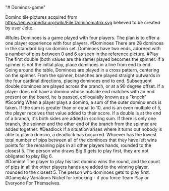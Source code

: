 "# Dominos-game" 

Domino tile pictures acquired from https://en.wikipedia.org/wiki/File:Dominomatrix.svg believed to be created by user Jelte.

#Rules
Dominoes is a game played with four players. The plan is to offer a one player experience with four players.
#Dominoes
There are 28 dominoes in the standard big six domino set. Dominoes have two ends, adorned with a number of pips between 
0 and 6 as seen in the reference picture. 
#Play
The first double (both values are the same) played becomes the spinner. If a spinner is not the initial play, place 
dominoes in a line from end to end. Going around the table, Dominoes are played in a cross pattern, centering on the 
spinner. From the spinner, branches are played straight outwards in the four cardinal directions, placing dominoes end 
to end. Subsequent double dominoes are played across the branch, or at a 90 degree offset. If a player does not have a 
domino whose outside end matches with an end present on the board, he is passed, colloquially known as a "knock"  
#Scoring
When a player plays a domino, a sum of the outer domino ends is taken. If the sum is greater than or equal to 10, and 
is an even multiple of 5, the player receives that value added to their score. If a double is at the end of a branch, 
it's both sides are added in scoring sum. If there is only one branch, the spinner and the other end of the branch from 
the spinner are added together.
#Deadlock
If a situation arises where it turns out nobody is able to play a domino, a deadlock has occurred. Whoever has the 
lowest total number of pips between all of the dominoes that they have left wins points for the remaining pips in all 
other players hands, rounded to the closest 5. The person who draws Big 6 gets to play first, they are not obligated to 
play Big 6.  
#Domino!
The player to play his last domino wins the round, and the count of pips in all the other players hands are added to 
the winning player, rounded to the closest 5. The person who dominoes gets to play first.
#Gameplay Variations
Nickel for knocking - if you force
Team Play or Everyone For Themselves.